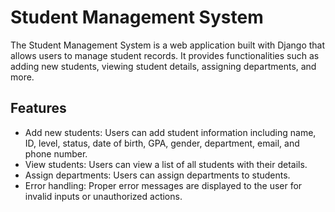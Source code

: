 # Student Management System

The Student Management System is a web application built with Django that allows users to manage student records. It provides functionalities such as adding new students, viewing student details, assigning departments, and more.

## Features

- Add new students: Users can add student information including name, ID, level, status, date of birth, GPA, gender, department, email, and phone number.
- View students: Users can view a list of all students with their details.
- Assign departments: Users can assign departments to students.
- Error handling: Proper error messages are displayed to the user for invalid inputs or unauthorized actions.
